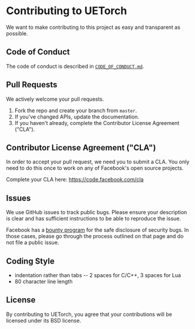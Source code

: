 
# Contributing to UETorch
We want to make contributing to this project as easy and transparent as
possible.

## Code of Conduct
The code of conduct is described in [`CODE_OF_CONDUCT.md`](CODE_OF_CONDUCT.md).

## Pull Requests
We actively welcome your pull requests.

1. Fork the repo and create your branch from `master`.
2. If you've changed APIs, update the documentation.
3. If you haven't already, complete the Contributor License Agreement ("CLA").

## Contributor License Agreement ("CLA")
In order to accept your pull request, we need you to submit a CLA. You only need
to do this once to work on any of Facebook's open source projects.

Complete your CLA here: <https://code.facebook.com/cla>

## Issues
We use GitHub issues to track public bugs. Please ensure your description is
clear and has sufficient instructions to be able to reproduce the issue.

Facebook has a [bounty program](https://www.facebook.com/whitehat/) for the safe
disclosure of security bugs. In those cases, please go through the process
outlined on that page and do not file a public issue.

## Coding Style
* indentation rather than tabs -- 2 spaces for C/C++, 3 spaces for Lua
* 80 character line length

## License
By contributing to UETorch, you agree that your contributions will be licensed
under its BSD license.
